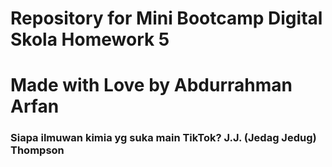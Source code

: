 # Repository for Mini Bootcamp Digital Skola Homework 5
# Made with Love by Abdurrahman Arfan

### Siapa ilmuwan kimia yg suka main TikTok? J.J. (Jedag Jedug) Thompson